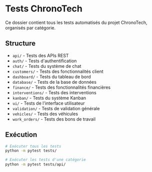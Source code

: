 # Tests ChronoTech

Ce dossier contient tous les tests automatisés du projet ChronoTech, organisés par catégorie.

## Structure

- `api/` - Tests des APIs REST
- `auth/` - Tests d'authentification
- `chat/` - Tests du système de chat
- `customers/` - Tests des fonctionnalités client
- `dashboard/` - Tests du tableau de bord
- `database/` - Tests de la base de données
- `finance/` - Tests des fonctionnalités financières
- `interventions/` - Tests des interventions
- `kanban/` - Tests du système Kanban
- `ui/` - Tests de l'interface utilisateur
- `validation/` - Tests de validation générale
- `vehicles/` - Tests des véhicules
- `work_orders/` - Tests des bons de travail

## Exécution

```bash
# Exécuter tous les tests
python -m pytest tests/

# Exécuter les tests d'une catégorie
python -m pytest tests/api/
```
